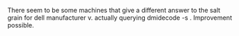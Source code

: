 There seem to be some machines that give a different answer to the salt grain for dell manufacturer v. actually querying dmidecode -s . Improvement possible.

